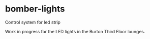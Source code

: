 bomber-lights
=============

Control system for led strip

Work in progress for the LED lights in the Burton Third Floor lounges. 
